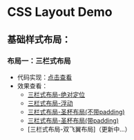 CSS Layout Demo
===============

## 基础样式布局：

### 布局一：三栏式布局
 * 代码实现：[点击查看](https://github.com/FishNon/css-layout-demo/tree/master/layout01-three-column-layout)
 * 效果查看：
   * [三栏式布局-绝对定位](https://fishnon.github.io/css-layout-demo/layout01-three-column-layout/basic-demo/implement-one.html)
   * [三栏式布局-浮动](https://fishnon.github.io/css-layout-demo/layout01-three-column-layout/basic-demo/implement-two.html)
   * [三栏式布局-圣杯布局(不带padding)](https://fishnon.github.io/css-layout-demo/layout01-three-column-layout/basic-demo/implement-three.html)
   * [三栏式布局-圣杯布局(带padding)](https://fishnon.github.io/css-layout-demo/layout01-three-column-layout/basic-demo/implement-four.html)
   * [三栏式布局-双飞翼布局]（更新中...）
